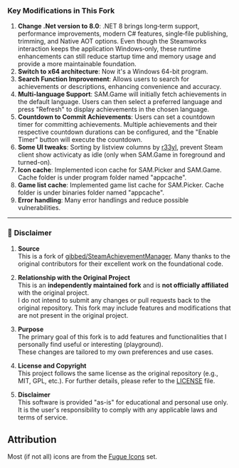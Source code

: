 ### **Key Modifications in This Fork**

1. **Change .Net version to 8.0**: .NET 8 brings long‑term support, performance improvements, modern C# features, single‑file publishing, trimming, and Native AOT options. Even though the Steamworks interaction keeps the application Windows‑only, these runtime enhancements can still reduce startup time and memory usage and provide a more maintainable foundation.
2. **Switch to x64 architecture**: Now it's a Windows 64-bit program.
3. **Search Function Improvement**: Allows users to search for achievements or descriptions, enhancing convenience and accuracy.  
4. **Multi-language Support**: SAM.Game will initially fetch achievements in the default language. Users can then select a preferred language and press "Refresh" to display achievements in the chosen language.  
5. **Countdown to Commit Achievements**: Users can set a countdown timer for committing achievements. Multiple achievements and their respective countdown durations can be configured, and the "Enable Timer" button will execute the countdown.
6. **Some UI tweaks**: Sorting by listview columns by [r33yl](https://github.com/r33yl), prevent Steam client show activicaty as idle (only when SAM.Game in foreground and turned-on).  
7. **Icon cache**: Implemented icon cache for SAM.Picker and SAM.Game. Cache folder is under program folder named "appcache".  
8. **Game list cache**: Implemented game list cache for SAM.Picker. Cache folder is under binaries folder named "appcache".  
9. **Error handling**: Many error handlings and reduce possible vulnerabilities.  

---

### 📝 **Disclaimer**

1. **Source**  
   This is a fork of [gibbed/SteamAchievementManager](https://github.com/gibbed/SteamAchievementManager). Many thanks to the original contributors for their excellent work on the foundational code.  

2. **Relationship with the Original Project**  
   This is an **independently maintained fork** and is **not officially affiliated** with the original project.  
   I do not intend to submit any changes or pull requests back to the original repository. This fork may include features and modifications that are not present in the original project.

3. **Purpose**  
   The primary goal of this fork is to add features and functionalities that I personally find useful or interesting (playground).  
   These changes are tailored to my own preferences and use cases.

4. **License and Copyright**  
   This project follows the same license as the original repository (e.g., MIT, GPL, etc.). For further details, please refer to the [LICENSE](LICENSE) file.  

5. **Disclaimer**  
   This software is provided "as-is" for educational and personal use only.  
   It is the user's responsibility to comply with any applicable laws and terms of service.

## Attribution

Most (if not all) icons are from the [Fugue Icons](https://p.yusukekamiyamane.com/) set.  
